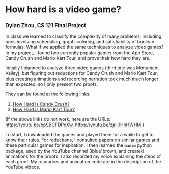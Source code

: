# How hard is a video game?
### Dylan Zhou, CS 121 Final Project

In class we learned to classify the complexity of many problems, including ones involving scheduling, graph-coloring, and satisfiability of boolean formulas. What if we applied the same techniques to analyze video games? In my project, I found two currently popular games from the App Store, Candy Crush and Mario Kart Tour, and prove their how hard they are. 

Initially I planned to analyze three video games (third one was Monument Valley), but figuring out reductions for Candy Crush and Mario Kart Tour, plus creating animations and recording narration took much much longer than expected, so I only present two proofs.

They can be found at the following links:

1. [How Hard is Candy Crush?](https://youtu.be/bpSBCFDPoXw)
2. [How Hard is Mario Kart Tour?](https://youtu.be/zjr-0HhHWHM)

(If the above links do not work, here are the URLs: https://youtu.be/bpSBCFDPoXw, https://youtu.be/zjr-0HhHWHM.)

To start, I downloaded the games and played them for a while to get to know their rules. For reductions, I consulted papers on similar games and these particular games for inspiration. I then learned the `manim` python package, used by the YouTube channel 3blue1brown, and created animations for the proofs. I also recorded my voice explaining the steps of each proof. My resources and animation code are in the description of the YouTube videos.
